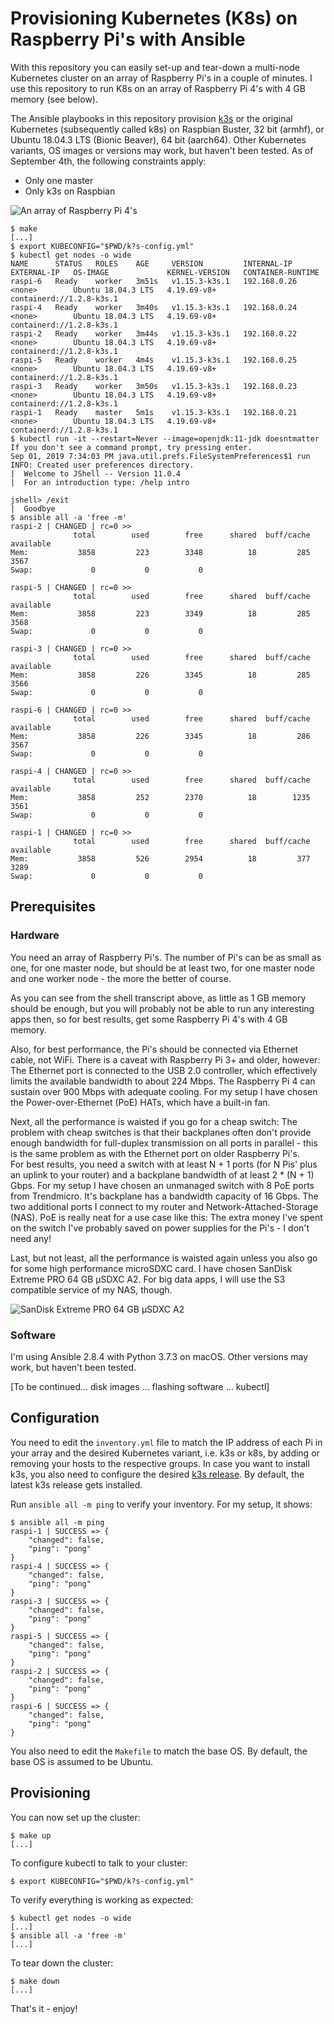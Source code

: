 # Provisioning Kubernetes (K8s) on Raspberry Pi's with Ansible

With this repository you can easily set-up and tear-down a multi-node Kubernetes cluster on an array of 
Raspberry Pi's in a couple of minutes.
I use this repository to run K8s on an array of Raspberry Pi 4's with 4 GB memory (see below).

The Ansible playbooks in this repository provision [k3s](https://k3s.io) or the original Kubernetes (subsequently called 
k8s) on Raspbian Buster, 32 bit (armhf), or Ubuntu 18.04.3 LTS (Bionic Beaver), 64 bit (aarch64).
Other Kubernetes variants, OS images or versions may work, but haven't been tested.
As of September 4th, the following constraints apply:

- Only one master
- Only k3s on Raspbian

![An array of Raspberry Pi 4's](docs/images/raspi-array.jpg)

```shell script
$ make
[...]
$ export KUBECONFIG="$PWD/k?s-config.yml"
$ kubectl get nodes -o wide
NAME      STATUS   ROLES    AGE     VERSION         INTERNAL-IP    EXTERNAL-IP   OS-IMAGE             KERNEL-VERSION   CONTAINER-RUNTIME
raspi-6   Ready    worker   3m51s   v1.15.3-k3s.1   192.168.0.26   <none>        Ubuntu 18.04.3 LTS   4.19.69-v8+      containerd://1.2.8-k3s.1
raspi-4   Ready    worker   3m40s   v1.15.3-k3s.1   192.168.0.24   <none>        Ubuntu 18.04.3 LTS   4.19.69-v8+      containerd://1.2.8-k3s.1
raspi-2   Ready    worker   3m44s   v1.15.3-k3s.1   192.168.0.22   <none>        Ubuntu 18.04.3 LTS   4.19.69-v8+      containerd://1.2.8-k3s.1
raspi-5   Ready    worker   4m4s    v1.15.3-k3s.1   192.168.0.25   <none>        Ubuntu 18.04.3 LTS   4.19.69-v8+      containerd://1.2.8-k3s.1
raspi-3   Ready    worker   3m50s   v1.15.3-k3s.1   192.168.0.23   <none>        Ubuntu 18.04.3 LTS   4.19.69-v8+      containerd://1.2.8-k3s.1
raspi-1   Ready    master   5m1s    v1.15.3-k3s.1   192.168.0.21   <none>        Ubuntu 18.04.3 LTS   4.19.69-v8+      containerd://1.2.8-k3s.1
$ kubectl run -it --restart=Never --image=openjdk:11-jdk doesntmatter
If you don't see a command prompt, try pressing enter.
Sep 01, 2019 7:34:03 PM java.util.prefs.FileSystemPreferences$1 run
INFO: Created user preferences directory.
|  Welcome to JShell -- Version 11.0.4
|  For an introduction type: /help intro

jshell> /exit
|  Goodbye
$ ansible all -a 'free -m'
raspi-2 | CHANGED | rc=0 >>
              total        used        free      shared  buff/cache   available
Mem:           3858         223        3348          18         285        3567
Swap:             0           0           0

raspi-5 | CHANGED | rc=0 >>
              total        used        free      shared  buff/cache   available
Mem:           3858         223        3349          18         285        3568
Swap:             0           0           0

raspi-3 | CHANGED | rc=0 >>
              total        used        free      shared  buff/cache   available
Mem:           3858         226        3345          18         285        3566
Swap:             0           0           0

raspi-6 | CHANGED | rc=0 >>
              total        used        free      shared  buff/cache   available
Mem:           3858         226        3345          18         286        3567
Swap:             0           0           0

raspi-4 | CHANGED | rc=0 >>
              total        used        free      shared  buff/cache   available
Mem:           3858         252        2370          18        1235        3561
Swap:             0           0           0

raspi-1 | CHANGED | rc=0 >>
              total        used        free      shared  buff/cache   available
Mem:           3858         526        2954          18         377        3289
Swap:             0           0           0

```

## Prerequisites

### Hardware

You need an array of Raspberry Pi's. 
The number of Pi's can be as small as one, for one master node, but should be at least two, for one master node and one
worker node - the more the better of course.

As you can see from the shell transcript above, as little as 1 GB memory should be enough, but you will probably not be
able to run any interesting apps then, so for best results, get some Raspberry Pi 4's with 4 GB memory.

Also, for best performance, the Pi's should be connected via Ethernet cable, not WiFi.
There is a caveat with Raspberry Pi 3+ and older, however:
The Ethernet port is connected to the USB 2.0 controller, which effectively limits the available bandwidth to about
224 Mbps.
The Raspberry Pi 4 can sustain over 900 Mbps with adequate cooling.
For my setup I have chosen the Power-over-Ethernet (PoE) HATs, which have a built-in fan.   

Next, all the performance is waisted if you go for a cheap switch:
The problem with cheap switches is that their backplanes often don't provide enough bandwidth for full-duplex 
transmission on all ports in parallel - this is the same problem as with the Ethernet port on older Raspberry Pi's.  
For best results, you need a switch with at least N + 1 ports (for N Pis' plus an uplink to your router) and a backplane 
bandwidth of at least 2 * (N + 1) Gbps.
For my setup I have chosen an unmanaged switch with 8 PoE ports from Trendmicro.
It's backplane has a bandwidth capacity of 16 Gbps.
The two additional ports I connect to my router and Network-Attached-Storage (NAS).
PoE is really neat for a use case like this:
The extra money I've spent on the switch I've probably saved on power supplies for the Pi's - I don't need any!      

Last, but not least, all the performance is waisted again unless you also go for some high performance microSDXC card.
I have chosen SanDisk Extreme PRO 64 GB µSDXC A2.
For big data apps, I will use the S3 compatible service of my NAS, though.

![SanDisk Extreme PRO 64 GB µSDXC A2](docs/images/micro-sdxc.jpg)

### Software

I'm using Ansible 2.8.4 with Python 3.7.3 on macOS. Other versions may work, but haven't been tested.

[To be continued... disk images ... flashing software ... kubectl]

## Configuration

You need to edit the `inventory.yml` file to match the IP address of each Pi in your array and the desired Kubernetes
variant, i.e. k3s or k8s, by adding or removing your hosts to the respective groups.
In case you want to install k3s, you also need to configure the desired 
[k3s release](https://github.com/rancher/k3s/releases).
By default, the latest k3s release gets installed.

Run `ansible all -m ping` to verify your inventory.
For my setup, it shows:

```shell script
$ ansible all -m ping
raspi-1 | SUCCESS => {
    "changed": false,
    "ping": "pong"
}
raspi-4 | SUCCESS => {
    "changed": false,
    "ping": "pong"
}
raspi-3 | SUCCESS => {
    "changed": false,
    "ping": "pong"
}
raspi-5 | SUCCESS => {
    "changed": false,
    "ping": "pong"
}
raspi-2 | SUCCESS => {
    "changed": false,
    "ping": "pong"
}
raspi-6 | SUCCESS => {
    "changed": false,
    "ping": "pong"
}
```

You also need to edit the `Makefile` to match the base OS. 
By default, the base OS is assumed to be Ubuntu.

## Provisioning

You can now set up the cluster:

```shell script
$ make up
[...]
```

To configure kubectl to talk to your cluster:

```shell script
$ export KUBECONFIG="$PWD/k?s-config.yml"
```

To verify everything is working as expected:

```shell script
$ kubectl get nodes -o wide
[...]
$ ansible all -a 'free -m'
[...]
```

To tear down the cluster:

```shell script
$ make down
[...]
```

That's it - enjoy!
